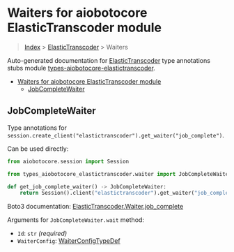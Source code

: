 <a id="waiters-for-aiobotocore-elastictranscoder-module"></a>

# Waiters for aiobotocore ElasticTranscoder module

> [Index](..) > [ElasticTranscoder](.) > Waiters

Auto-generated documentation for
[ElasticTranscoder](https://boto3.amazonaws.com/v1/documentation/api/latest/reference/services/elastictranscoder.html#ElasticTranscoder)
type annotations stubs module
[types-aiobotocore-elastictranscoder](https://pypi.org/project/types-aiobotocore-elastictranscoder/).

- [Waiters for aiobotocore ElasticTranscoder module](#waiters-for-aiobotocore-elastictranscoder-module)
  - [JobCompleteWaiter](#jobcompletewaiter)

<a id="jobcompletewaiter"></a>

## JobCompleteWaiter

Type annotations for
`session.create_client("elastictranscoder").get_waiter("job_complete")`.

Can be used directly:

```python
from aiobotocore.session import Session

from types_aiobotocore_elastictranscoder.waiter import JobCompleteWaiter

def get_job_complete_waiter() -> JobCompleteWaiter:
    return Session().client("elastictranscoder").get_waiter("job_complete")
```

Boto3 documentation:
[ElasticTranscoder.Waiter.job_complete](https://boto3.amazonaws.com/v1/documentation/api/latest/reference/services/elastictranscoder.html#ElasticTranscoder.Waiter.JobComplete)

Arguments for `JobCompleteWaiter.wait` method:

- `Id`: `str` *(required)*
- `WaiterConfig`: [WaiterConfigTypeDef](./type_defs.md#waiterconfigtypedef)

